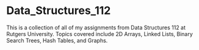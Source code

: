 # Data_Structures_112
This is a collection of all of my assignments from Data Structures 112 at Rutgers University. Topics covered include 2D Arrays, Linked Lists, Binary Search Trees, Hash Tables, and Graphs.
